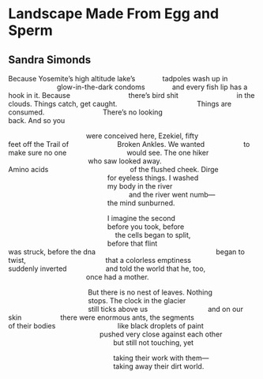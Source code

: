 # Landscape Made From Egg and Sperm
## Sandra Simonds
Because Yosemite’s high altitude lake’s
             tadpoles wash up in
                         glow-in-the-dark condoms
             and every fish lip has a hook in it. Because
                             there’s bird shit
                             in the clouds. Things catch, get caught.
                                        Things are consumed.
                             There’s no looking
                                        back. And so you

                                        were conceived here, Ezekiel, fifty
                             feet off the Trail of
                        Broken Ankles. We wanted
                   to make sure no one
                              would see. The one hiker
                                         who saw looked away.
                                         Amino acids
                                         of the flushed cheek. Dirge
                                                   for eyeless things. I
washed
                                                   my body in the river
                                                              and the river
went numb—
                                                   the mind sunburned.

                                                   I imagine the second
                                                   before you took, before
                                                       the cells began to
split,
                                                   before that flint
                                                   was struck, before the dna
                                                             began to twist,
                                        that a colorless emptiness
                           suddenly inverted
                   and told the world that he, too,
                                        once had a mother.

                                         But there is no nest of leaves.
Nothing
                                         stops. The clock in the glacier
                                         still ticks above us
                              and on our skin
                   there were enormous ants, the segments
                               of their bodies
                               like black droplets of paint
                                               pushed very close against each
other
                                                      but still not touching,
yet

                                                      taking their work with
them—
                                                      taking away their dirt
world.